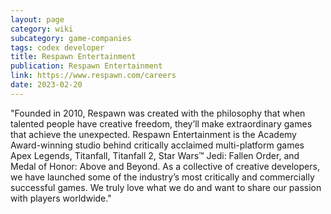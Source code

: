 ```yaml
---
layout: page
category: wiki
subcategory: game-companies
tags: codex developer
title: Respawn Entertainment
publication: Respawn Entertainment
link: https://www.respawn.com/careers
date: 2023-02-20
---
```


"Founded in 2010, Respawn was created with the philosophy that when talented people have creative freedom, they’ll make extraordinary games that achieve the unexpected. Respawn Entertainment is the Academy Award-winning studio behind critically acclaimed multi-platform games Apex Legends, Titanfall, Titanfall 2, Star Wars™ Jedi: Fallen Order, and Medal of Honor: Above and Beyond. As a collective of creative developers, we have launched some of the industry’s most critically and commercially successful games. We truly love what we do and want to share our passion with players worldwide."
